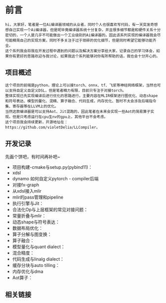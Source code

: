 # 前言

    hi，大家好，笔者是一位Ai编译器领域的从业者，同时个人也很喜欢写代码，有一天突发奇想想自己实现一个Ai编译器，但是呢毕竟编译器系统十分复杂，并且很多细节都是和硬件关系十分密切的，一个人是几乎不可能做出一个工业级别的Ai编译器的。因此该系列实现的编译器我会尽可能精简自己的实现方案，同时不多关注于过于琐碎的优化细节，但是同时希望它能够功能齐全。
    这个系列我会将我在开发过程中遇到的问题以及解决方案分享给大家，记录自己的学习体会，如果你有更好的思路欢迎与我讨论，如果我这个系列能够对你有所帮助的话，我也会十分开心的。

## 项目概述

    这个项目的前端是python，理论上可以接torch、onnx、tf、飞浆等神经网络框架，当然也可以支持自定义自定义DSL，但是笔者精力有限，目前只专注于对接torch。
    整体实现已先实现编译后进行优化的思路进行，主要内容在MLIR框架进行图优化、动态shape和符号表达、模型的量化、混精、算子融合、代码生成，内存优化、暂时不太会涉及后端指令集、寄存器等在LLVM上的优化。
    当然这款编译器是可以支持Aot、Jit混跑的，因此笔者在未来会实现一些Aot的简易算子实现。但是只考虑运行在cpu生nv的gpu上，其他平台不会考虑。
    这个项目我会持续更新，开源地址在：https://github.com/violetDelia/LLCompiler。

## 开发记录

先画个饼吧，有时间再补吧~

- 项目构建-cmake与setup.py(pybind11)：
- xdsl
- dynamo 如何自定义pytorch - compiler后端
- 对接fx-graph
- 从xdsl接入mlir
- mlir的pass管理和pipeline
- 执行引擎与Jit：
- 合法化Op与上层框架的常见对接问题：
- 常量折叠与mlir：
- 动态shape与符号表达：
- 数据布局优化：
- 算子分解与图变换：
- 算子融合：
- 模型量化与quant dialect：
- 混合精度：
- 代码生成与linalg dialect：
- 缓存分块与auto tilling：
- 内存优化与dma
- Aot算子：

## 相关链接
